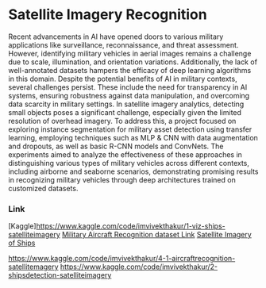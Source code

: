 # Satellite Imagery Recognition


Recent advancements in AI have opened doors to various military applications like surveillance,
reconnaissance, and threat assessment. However, identifying military vehicles in aerial images
remains a challenge due to scale, illumination, and orientation variations. Additionally, the lack of
well-annotated datasets hampers the efficacy of deep learning algorithms in this domain. Despite
the potential benefits of AI in military contexts, several challenges persist. These include the need
for transparency in AI systems, ensuring robustness against data manipulation, and overcoming
data scarcity in military settings. In satellite imagery analytics, detecting small objects poses a
significant challenge, especially given the limited resolution of overhead imagery. To address this,
a project focused on exploring instance segmentation for military asset detection using transfer
learning, employing techniques such as MLP & CNN with data augmentation and dropouts, as
well as basic R-CNN models and ConvNets. The experiments aimed to analyze the effectiveness
of these approaches in distinguishing various types of military vehicles across different contexts,
including airborne and seaborne scenarios, demonstrating promising results in recognizing military
vehicles through deep architectures trained on customized datasets.

### Link

[Kaggle]https://www.kaggle.com/code/imvivekthakur/1-viz-ships-satelliteimagery
[Military Aircraft Recognition dataset Link](https://www.kaggle.com/datasets/apollo2506/satellite-imagery-of-ships)
[Satellite Imagery of Ships](https://www.kaggle.com/code/imvivekthakur/1-viz-ships-satelliteimagery)

https://www.kaggle.com/code/imvivekthakur/4-1-aircraftrecognition-satellitemagery
https://www.kaggle.com/code/imvivekthakur/2-shipsdetection-satelliteimagery
